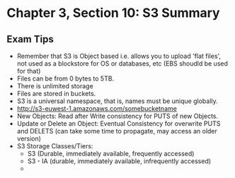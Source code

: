 # Chapter 3, Section 10: S3 Summary

## Exam Tips

- Remember that S3 is Object based i.e. allows you to upload 'flat files', not used as a blockstore for OS or databases, etc (EBS shoudld be used for that)
- Files can be from 0 bytes to 5TB.
- There is unlimited storage
- Files are stored in buckets.
- S3 is a universal namespace, that is, names must be unique globally.
- http://s3-euwest-1.amazonaws.com/somebucketname
- New Objects: Read after Write consistency for PUTS of new Objects.
- Update or Delete an Object: Eventual Consistency for overwrite PUTS and DELETS (can take some time to propagate, may access an older version)
- S3 Storage Classes/Tiers:
    - S3 (Durable, immediately available, frequently accessed)
    - S3 - IA (durable, immediately available, infrequently accessed)
    - 
